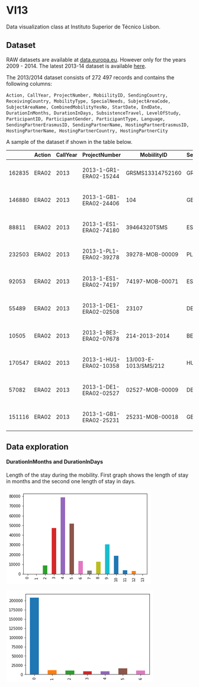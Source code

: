 # VI13
Data visualization class at Instituto Superior de Técnico Lisbon.
## Dataset
RAW datasets are available at [data.europa.eu](https://data.europa.eu/euodp/en/data/dataset?q=Raw+data+of+Erasmus+student+mobility&ext_boolean=all&sort=). However only for the years 2009 - 2014. The latest 2013-14 dataset is available [here](https://data.europa.eu/euodp/en/data/dataset/erasmus-mobility-statistics-2013-14).

The 2013/2014 dataset consists of 272 497 records and contains the following columns:

``` text
Action, CallYear, ProjectNumber, MobiilityID, SendingCountry, ReceivingCountry, MobilityType, SpecialNeeds, SubjectAreaCode, SubjectAreaName, CombinedMobilityYesNo, StartDate, EndDate, DurationInMonths, DurationInDays, SubsistenceTravel, LevelOfStudy, ParticipantID, ParticipantGender, ParticipantType, Language, SendingPartnerErasmusID, SendingPartnerName, HostingPartnerErasmusID, HostingPartnerName, HostingPartnerCountry, HostingPartnerCity
```

A sample of the dataset if shown in the table below.

<!---
 Make sure that the index is not called Action. 
 The table was generated with https://www.tablesgenerator.com/markdown_tables.
 --->
| | Action | CallYear | ProjectNumber | MobiilityID | SendingCountry | ReceivingCountry | MobilityType | SpecialNeeds | SubjectAreaCode | SubjectAreaName | CombinedMobilityYesNo | StartDate | EndDate | DurationInMonths | DurationInDays | SubsistenceTravel | LevelOfStudy | ParticipantID | ParticipantGender | ParticipantType | Language | SendingPartnerErasmusID | SendingPartnerName | HostingPartnerErasmusID | HostingPartnerName | HostingPartnerCountry | HostingPartnerCity |
|--------|----------|---------------|------------------------|-----------------------|------------------|--------------|--------------|-----------------|-----------------|------------------------------------------------|-----------|----------------------|----------------------|----------------|-------------------|--------------|---------------|---------------------|-----------------|----------|-------------------------|--------------------|------------------------------------------------|--------------------|--------------------------------------------------|--------------------|-------------------------|
| 162835 | ERA02 | 2013 | 2013-1-GR1-ERA02-15244 | GRSMS13314752160 | GR | DE | Mob-SMS | 0.0 | 380 | Law | NO | 21-OCT-2013 00.00.00 | 02-AUG-2014 00.00.00 | 9 | 0 | 4037.5 | First Cycle |  | F | Students | DE | G  ATHINE01 | ETHNIKO KAI KAPODISTRIAKO PANEPISTIMIO ATHINON | D  FREIBUR01 | ALBERT-LUDWIGS-UNIVERSITÃ„T FREIBURG IM BREISGAU | DE | Freiburg |
| 146880 | ERA02 | 2013 | 2013-1-GB1-ERA02-24406 | 104 | GB | ES | Mob-SMP | 0.0 | 222 | Foreign languages |  | 01-OCT-2013 00.00.00 | 31-MAY-2014 00.00.00 | 8 | 0 | 3093.75 | First Cycle | UK1110643295271 | F | Students | ES | UK LEEDS02 | Leeds Metropolitan University |  | IES El Bohio | ES | Murcia |
| 88811 | ERA02 | 2013 | 2013-1-ES1-ERA02-74180 | 39464320TSMS | ES | LT | Mob-SMS | 0.0 | 481 | Computer science | NO | 01-SEP-2013 00.00.00 | 26-JUN-2014 00.00.00 | 9 | 0 | 1450.0 | First Cycle | 39464320T | M | Students | EN | E  VIGO01 | UNIVERSIDADE DE VIGO | LT VILNIUS10 | VILNIAUS KOLEGIJA | LT | Vilnius |
| 232503 | ERA02 | 2013 | 2013-1-PL1-ERA02-39278 | 39278-MOB-00009 | PL | PT | Mob-SMS | 0.0 | 340 | Business and administration (broad programmes) | NO | 28-AUG-2013 00.00.00 | 31-JAN-2014 00.00.00 | 5 | 0 | 1575.0 | Second Cycle |  | F | Students | EN | PL WARSZAW21 | Akademia Leona KoÅºmiÅ„skiego | P  LISBOA07 | ISCTE-INSTITUTO UNIVERSITÃRIO DE LISBOA | PT | LISBOA |
| 92053 | ERA02 | 2013 | 2013-1-ES1-ERA02-74197 | 74197-MOB-00071 | ES | PT | Mob-SMS | 0.0 | 14 | Teacher training and education science | NO | 21-AUG-2013 00.00.00 | 03-JUL-2014 00.00.00 | 10 | 0 | 1750.0 | First Cycle | 71306410Q | F | Students | PT | E  BURGOS01 | UNIVERSIDAD DE BURGOS | P  LEIRIA01 | INSTITUTO POLITÃˆCNICO DE LEIRIA (IPL) | PT | LEIRIA |
| 55489 | ERA02 | 2013 | 2013-1-DE1-ERA02-02508 | 23107 | DE | GB | Mob-SMS | 0.0 | 22 | Humanities | NO | 15-SEP-2013 00.00.00 | 06-JUN-2014 00.00.00 | 8 | 0 | 2520.0 | First Cycle | 17211 | F | Students | EN | D  LEIPZIG01 | UniversitÃ¤t Leipzig | UK MANCHES01 | THE UNIVERSITY OF MANCHESTER | GB | MANCHESTER |
| 10505 | ERA02 | 2013 | 2013-1-BE3-ERA02-07678 | 214-2013-2014 | BE | IT | Mob-SMS | 0.0 | 225 | History and archeology | NO | 29-JAN-2014 00.00.00 | 18-JUN-2014 00.00.00 | 4 | 0 | 1850.0 | First Cycle |  | M | Students | IT | B  ANTWERP01 | UNIVERSITEIT ANTWERPEN | I  BOLOGNA01 | UNIVERSITÃ€ DI BOLOGNA - ALMA MATER STUDIORUM | IT | BOLOGNA |
| 170547 | ERA02 | 2013 | 2013-1-HU1-ERA02-10358 | 13/003-E-1013/SMS/212 | HU | IS | Mob-SMS | 0.0 | 312 | Sociology and cultural studies | NO | 03-JAN-2014 00.00.00 | 10-MAY-2014 00.00.00 | 4 | 0 | 1664.0 | Second Cycle | HU BUDAPES01 SM 193 | F | Students | EN | HU BUDAPES01 | EÃ¶tvÃ¶s LorÃ¡nd TudomÃ¡nyegyetem | IS REYKJAV01 | HASKOLI ISLANDS | IS | Reykjavik |
| 57082 | ERA02 | 2013 | 2013-1-DE1-ERA02-02527 | 02527-MOB-00009 | DE | GB | Mob-SMS | 0.0 | 214 | Design | NO | 16-SEP-2013 00.00.00 | 24-JAN-2014 00.00.00 | 4 | 0 | 1182.0 | First Cycle |  | F | Students | EN | D  MANNHEI03 | Hochschule Mannheim | UK LEEDS01 | UNIVERSITY OF LEEDS | GB | Leeds |
| 151116 | ERA02 | 2013 | 2013-1-GB1-ERA02-25231 | 25231-MOB-00018 | GB | FR | Mob-SMS | 0.0 | 380 | Law | NO | 28-AUG-2013 00.00.00 | 14-DEC-2013 00.00.00 | 3 | 0 | 1406.25 | First Cycle | UK1111682321277 | F | Students | FR | UK GLASGOW01 | University of Glasgow | F  MARSEIL84 | UNIVERSITE D'AIX-MARSEILLE | FR | AIX-EN-PROVENCE CEDEX 1 |

## Data exploration
#### DurationInMonths and DurationInDays
Length of the stay during the mobility. First graph shows the length of stay in months and the second one length of stay in days.

![months](img/lengthOfStrayInMonths.png)

![days](img/lengthOfStrayInDays.png)
